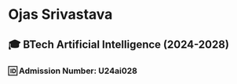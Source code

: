 # Ojas Srivastava

## 🎓 BTech Artificial Intelligence (2024-2028)

### 🆔 Admission Number: U24ai028
